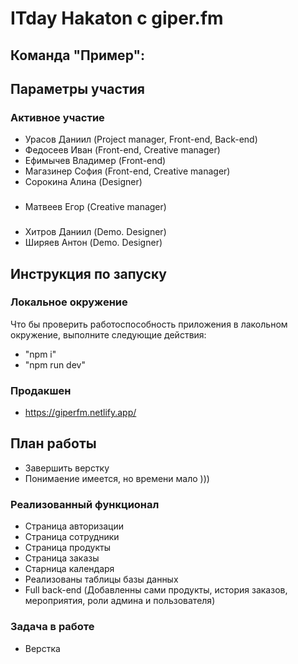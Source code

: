# ITday Hakaton с giper.fm

## Команда "Пример":

## Параметры участия

### Активное участие
- Урасов Даниил (Project manager, Front-end, Back-end)
- Федосеев Иван (Front-end, Creative manager)
- Ефимычев Владимер (Front-end)
- Магазинер София (Front-end, Creative manager)
- Сорокина Алина (Designer)

###  
- Матвеев Егор (Creative manager)

###  
- Хитров Даниил (Demo. Designer)
- Ширяев Антон (Demo. Designer)

## Инструкция по запуску

### Локальное окружение

Что бы проверить работоспособность приложения в лакольном окружение, выполните следующие действия:
- "npm i"
- "npm run dev"

### Продакшен
- https://giperfm.netlify.app/

## План работы

- Завершить верстку
- Понимаение имеется, но времени мало )))
  
### Реализованный функционал

- Страница авторизации
- Страница сотрудники
- Страница продукты
- Страница заказы
- Старница календаря
- Реализованы таблицы базы данных
- Full back-end (Добавленны сами продукты, история заказов, мероприятия, роли админа и пользователя)
  
### Задача в работе
- Верстка


